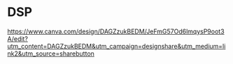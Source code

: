 # DSP

https://www.canva.com/design/DAGZzukBEDM/JeFmG57Od6lmqysP9oot3A/edit?utm_content=DAGZzukBEDM&utm_campaign=designshare&utm_medium=link2&utm_source=sharebutton
